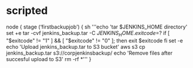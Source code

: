 # scripted

node {
	stage (‘firstbackupjob’) {
sh '''echo \'tar $JENKINS_HOME directory\'
set +e 
tar -cvf jenkins_backup.tar -C $JENKINS_HOME .
exitcode=$?
if [ "$exitcode" != "1" ] && [ "$exitcode" != "0" ]; then
exit $exitcode
fi
set -e
echo \'Upload jenkins_backup.tar to S3 bucket\'
aws s3 cp jenkins_backup.tar s3://corpjenkinsbackup/
echo \'Remove files after succesful upload to S3\'
rm -rf *'''
}
